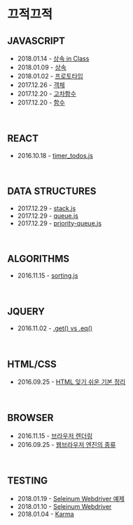 끄적끄적
======================

## JAVASCRIPT
* 2018.01.14 - [상속 in Class](https://github.com/pinkstarfish/pinkstarfish.github.io/blob/master/posts/javascript/2018/01/14/inheritance-in-class.md)
* 2018.01.09 - [상속](https://github.com/pinkstarfish/pinkstarfish.github.io/blob/master/posts/javascript/2018/01/09/inheritance.md)
* 2018.01.02 - [프로토타입](https://github.com/pinkstarfish/pinkstarfish.github.io/blob/master/posts/javascript/2018/01/02/prototype.md)
* 2017.12.26 - [객체](https://github.com/pinkstarfish/pinkstarfish.github.io/blob/master/posts/javascript/2017/12/26/basic-object.md)
* 2017.12.20 - [고차함수](https://github.com/pinkstarfish/pinkstarfish.github.io/blob/master/posts/javascript/2017/12/20/higher-order-function.md)
* 2017.12.20 - [함수](https://github.com/pinkstarfish/pinkstarfish.github.io/blob/master/posts/javascript/2017/12/20/basic-function.md)  

<br>

## REACT
* 2016.10.18 - [timer_todos.js](https://github.com/pinkstarfish/pinkstarfish.github.io/blob/master/posts/react/2016/10/18/timer_todos.js)

<br>

## DATA STRUCTURES
* 2017.12.29 - [stack.js](https://github.com/pinkstarfish/pinkstarfish.github.io/blob/master/posts/data-structures/2017/12/29/stack.js)
* 2017.12.29 - [queue.js](https://github.com/pinkstarfish/pinkstarfish.github.io/blob/master/posts/data-structures/2017/12/29/queue.js)
* 2017.12.29 - [priority-queue.js](https://github.com/pinkstarfish/pinkstarfish.github.io/blob/master/posts/data-structures/2017/12/29/priority-queue.js)

<br>

## ALGORITHMS
* 2016.11.15 - [sorting.js](https://github.com/pinkstarfish/pinkstarfish.github.io/blob/master/posts/algorithms/2016/11/15/sorting.js)

<br>

## JQUERY
* 2016.11.02 - [.get() vs .eq()](https://github.com/pinkstarfish/pinkstarfish.github.io/blob/master/posts/jquery/2016/11/02/get_vs_eq.md)

<br>

## HTML/CSS
* 2016.09.25 - [HTML 잊기 쉬운 기본 정리](https://github.com/pinkstarfish/pinkstarfish.github.io/blob/master/posts/html_css/2016/09/25/html_basic.md)

<br>

## BROWSER
* 2016.11.15 - [브라우저 렌더링](https://github.com/pinkstarfish/pinkstarfish.github.io/blob/master/posts/browser/2016/11/15/rendering.md)
* 2016.09.25 - [웹브라우저 엔진의 종류](https://github.com/pinkstarfish/pinkstarfish.github.io/blob/master/posts/browser/2016/09/25/webbrowser_engine.md)

<br>

## TESTING
* 2018.01.19 - [Seleinum Webdriver 예제](https://github.com/pinkstarfish/pinkstarfish.github.io/blob/master/posts/testing/2018/01/19/how-to-use-selenium-webdriver.md)
* 2018.01.10 - [Seleinum Webdriver](https://github.com/pinkstarfish/pinkstarfish.github.io/blob/master/posts/testing/2018/01/10/what-is-selenium-webdriver.md)
* 2018.01.04 - [Karma](https://github.com/pinkstarfish/pinkstarfish.github.io/blob/master/posts/testing/2018/01/04/what-is-karma.md)